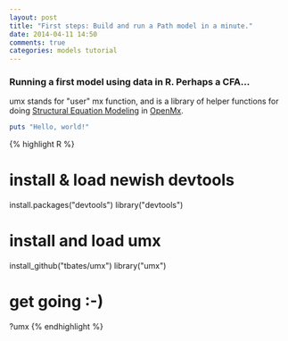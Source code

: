 ```yaml
---
layout: post
title: "First steps: Build and run a Path model in a minute."
date: 2014-04-11 14:50
comments: true
categories: models tutorial
---
```


### Running a first model using data in R. Perhaps a CFA...

umx stands for "user" mx function, and is a library of helper functions for doing [Structural Equation Modeling](http://en.wikipedia.org/wiki/Structural_equation_modeling) in [OpenMx](http://openmx.psyc.virginia.edu).

``` ruby
puts "Hello, world!"
```


{% highlight R %}
# install & load newish devtools
install.packages("devtools")
library("devtools")
# install and load umx
install_github("tbates/umx")
library("umx")
# get going :-)
?umx
{% endhighlight %}




